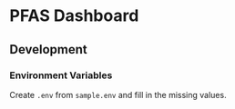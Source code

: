 # PFAS Dashboard

## Development

### Environment Variables

Create `.env` from `sample.env` and fill in the missing values.
